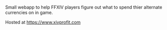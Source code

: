 Small webapp to help FFXIV players figure out what to spend thier alternate currencies on in game. 

Hosted at https://www.xivprofit.com
